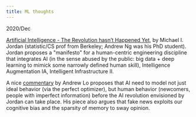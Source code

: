 ```yaml
---
title: ML thoughts
---
```


2020/Dec

[Artificial Intelligence - The Revolution hasn’t Happened Yet](https://hdsr.mitpress.mit.edu/pub/wot7mkc1/release/9), by Michael I. Jordan (statistic/CS prof from Berkeley; Andrew Ng was his PhD student). Jordan proposes a "manifesto" for a human-centric engineering discipline that integrates AI (in the sense abused by the public: big data + deep learning to mimick some narrowly defined human skill), Intelligence Augmentation IA, Intelligent Infrastructure II.

A nice [commentary](https://hdsr.mitpress.mit.edu/pub/pjebp7io/release/4) by Andrew Lo proposes that AI need to model not just ideal behavior (via the perfect optimizer), but human behavior (newcomers, people with imperfect information) before the AI revolution envisioned by Jordan can take place. His piece also argues that fake news exploits our cognitive bias and the sparsity of memory to sway opinion.
